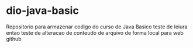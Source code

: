 # dio-java-basic
Repositorio para armazenar codigo do curso de Java Basico
teste de leiura
entao teste de alteracao de conteudo de arquivo de forma local para web github
